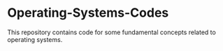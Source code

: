 # Operating-Systems-Codes
This repository contains code for some fundamental concepts related to operating systems.
